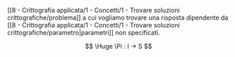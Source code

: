 [[8 - Crittografia applicata/1 - Concetti/1 - Trovare soluzioni crittografiche/problema]] a cui vogliamo trovare una risposta dipendente da [[8 - Crittografia applicata/1 - Concetti/1 - Trovare soluzioni crittografiche/parametro|parametri]] non specificati.

$$
\Huge \Pi : I → S
$$
